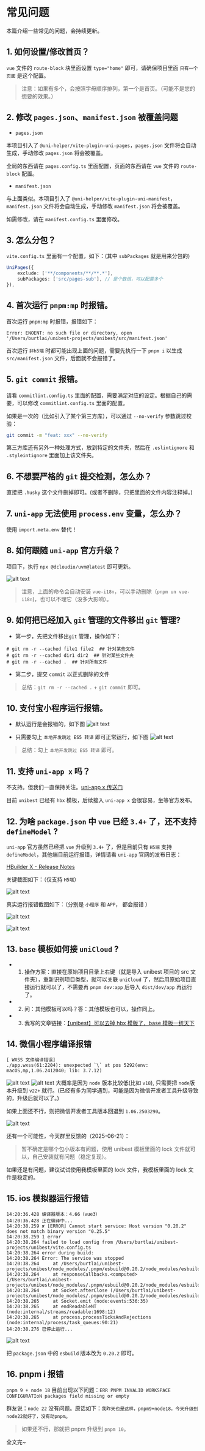# 常见问题

本篇介绍一些常见的问题，会持续更新。

## 1. 如何设置/修改首页？

`vue` 文件的 `route-block` 块里面设置 `type="home"` 即可，请确保项目里面 `只有一个页面` 是这个配置。

> 注意：如果有多个，会按照字母顺序排列，第一个是首页。（可能不是您的想要的效果。）

## 2. 修改 `pages.json`、`manifest.json` 被覆盖问题

- `pages.json`

本项目引入了 `@uni-helper/vite-plugin-uni-pages`，`pages.json` 文件将会自动生成，手动修改 `pages.json` 将会被覆盖。

全局的东西请在 `pages.config.ts` 里面配置，页面的东西请在 `vue` 文件的 `route-block` 配置。

- `manifest.json`

与上面类似。本项目引入了 `@uni-helper/vite-plugin-uni-manifest`，`manifest.json` 文件将会自动生成，手动修改 `manifest.json` 将会被覆盖。

如需修改，请在 `manifest.config.ts` 里面修改。

## 3. 怎么分包？

`vite.config.ts` 里面有一个配置，如下：(其中 `subPackages` 就是用来分包的)

```ts [vite.config.ts]{3}
UniPages({
    exclude: ['**/components/**/**.*'],
    subPackages: ['src/pages-sub'], // 是个数组，可以配置多个
}),
```

## 4. 首次运行 `pnpm:mp` 时报错。

首次运行 `pnpm:mp` 时报错，报错如下：

```text
Error: ENOENT: no such file or directory, open '/Users/burtlai/unibest-projects/unibest/src/manifest.json'
```

首次运行 `非h5端` 时都可能出现上面的问题，需要先执行一下 `pnpm i` 以生成 `src/manifest.json` 文件，后面就不会报错了。

## 5. `git commit` 报错。

请看 `commitlint.config.ts` 里面的配置，需要满足对应的设定。根据自己的需要，可以修改 `commitlint.config.ts` 里面的配置。

如果是一次的（比如引入了某个第三方库），可以通过 `--no-verify` 参数跳过校验：

```sh
git commit -m "feat: xxx" --no-verify
```

第三方库还有另外一种处理方式，放到特定的文件夹，然后在 `.eslintignore` 和 `.styleintignore` 里面加上该文件夹。

## 6. 不想要严格的 `git` 提交检测，怎么办？

直接把 `.husky` 这个文件删掉即可。(或者不删除，只把里面的文件内容注释掉。)

## 7. `uni-app` 无法使用 `process.env` 变量，怎么办？

使用 `import.meta.env` 替代！

## 8. 如何跟随 `uni-app` 官方升级？

项目下，执行 `npx @dcloudio/uvm@latest` 即可更新。

![alt text](./assets/14-1.png)

> 注意，上面的命令会自动安装 `vue-i18n`，可以手动删除（`pnpm un vue-i18n`)，也可以不理它（没多大影响）。

## 9. 如何把已经加入 `git` 管理的文件移出 `git` 管理?

- 第一步，先把文件移出`git` 管理，操作如下：

```text
# git rm -r --cached file1 file2  ## 针对某些文件
# git rm -r --cached dir1 dir2  ## 针对某些文件夹
# git rm -r --cached .  ## 针对所有文件
```

- 第二步，提交 `commit` 以正式删除的文件

> 总结：`git rm -r --cached .` + `git commit` 即可。

## 10. 支付宝小程序运行报错。

- 默认运行是会报错的，如下图
  ![alt text](./assets/14-2.png)

- 只需要勾上 `本地开发跳过 ES5 转译` 即可正常运行，如下图
  ![alt text](./assets/14-3.png)

> 总结：勾上 `本地开发跳过 ES5 转译` 即可。

## 11. 支持 `uni-app x` 吗？

不支持。但我们一直保持关注。[uni-app x 传送门](https://doc.dcloud.net.cn/uni-app-x/)

目前 `unibest` 已经有 `hbx` 模板，后续接入 `uni-app x` 会很容易，坐等官方发布。

## 12. 为啥 `package.json` 中 `vue` 已经 `3.4+` 了，还不支持 `defineModel` ?

`uni-app` 官方虽然已经把 `vue` 升级到 `3.4+` 了，但是目前只有 `H5端` 支持 `defineModel`，其他端目前运行报错，详情请看 `uni-app` 官网的发布日志：

[HBuilder X - Release Notes](https://3085868976.hiecheimaetu.com:22443/qn-GO8xCsKgpKDZWIBAkVCUkI1EnGmQUMT4.update.dcloud.net.cn/hbuilderx/changelog/4.14.2024043013.html)

关键截图如下：（仅支持 `H5端`）

![alt text](./assets/14-4.png)

真实运行报错截图如下：（分别是 `小程序` 和 `APP`， 都会报错 ）

![alt text](./assets/14-5.png)

![alt text](./assets/14-6.png)

## 13. `base` 模板如何接 `uniCloud` ?

- 1. 操作方案：直接在原始项目目录上右键（就是导入 unibest 项目的 src 文件夹），重新识别项目类型，就可以关联 `uniCloud` 了，然后用原始项目直接运行就可以了，不需要再 `pnpm dev:app` 后导入 `dist/dev/app` 再运行了。

- 2. 问：其他模板可以吗？答：其他模板也可以，操作同上。

- 3. 我写的文章链接：[【unibest】可以去掉 hbx 模版了，base 模板一统天下](https://mp.weixin.qq.com/s?__biz=MzUxMzAwNzMwNw==&mid=2247484792&idx=1&sn=b6116198f265384e5a51bd2bd95bea90&chksm=f95a8edcce2d07caba60782e17e48d766612c0ad85c019379fd5ac37890e31b6ca7049e670f7&scene=178&cur_album_id=3438500614009782275#rd)

## 14. 微信小程序编译报错

```text
[ WXSS 文件编译错误]
./app.wxss(61:2204): unexpected `\` at pos 5292(env: macOS,mp,1.06.2412040; lib: 3.7.12)
```

![alt text](14-2.png)
![alt text](14-1.png)
大概率是因为 `node` 版本比较低(比如 `v18`), 只需要把 `node`版本升级到 `v22+` 就行。(已经有多为同学遇到，可能是因为微信开发者工具升级导致的，升级后就可以了。)

如果上面还不行，则把微信开发者工具版本回退到 `1.06.2503290`。

![alt text](14-3.png)

还有一个可能性，今天群里反馈的（2025-06-21）：

> 暂不确定是哪个包小版本有问题，使用 unibest 模板里面的 lock 文件就可以，自己安装就有问题（稳定复现）。

如果还是有问题，建议试试使用我模板里面的 lock 文件，我模板里面的 lock 文件是稳定的。

## 15. ios 模拟器运行报错

```text
14:20:36.428 编译器版本：4.66（vue3）
14:20:36.428 正在编译中...
14:20:38.259 ✘ [ERROR] Cannot start service: Host version "0.20.2" does not match binary version "0.25.5"
14:20:38.259 1 error
14:20:38.264 failed to load config from /Users/burtlai/unibest-projects/unibest/vite.config.ts
14:20:38.264 error during build:
14:20:38.264 Error: The service was stopped
14:20:38.264     at /Users/burtlai/unibest-projects/unibest/node_modules/.pnpm/esbuild@0.20.2/node_modules/esbuild/lib/main.js:1084:25
14:20:38.264     at responseCallbacks.<computed> (/Users/burtlai/unibest-projects/unibest/node_modules/.pnpm/esbuild@0.20.2/node_modules/esbuild/lib/main.js:704:9)
14:20:38.264     at Socket.afterClose (/Users/burtlai/unibest-projects/unibest/node_modules/.pnpm/esbuild@0.20.2/node_modules/esbuild/lib/main.js:694:28)
14:20:38.265     at Socket.emit (node:events:536:35)
14:20:38.265     at endReadableNT (node:internal/streams/readable:1698:12)
14:20:38.265     at process.processTicksAndRejections (node:internal/process/task_queues:90:21)
14:20:38.276 已停止运行...
```

![alt text](14-5.png)

把 `package.json` 中的 `esbuild` 版本改为 `0.20.2` 即可。

## 16. pnpm i 报错

`pnpm 9 + node 18` 目前出现以下问题：`ERR PNPM INVALID WORKSPACE CONFIGURATIoN packages field missing or empty`

群友说：`node 22` 没有问题。原话如下：`我昨天也是这样，pnpm9+node18，今天升级到node22就好了，没有动pnpm`。

> 如果还不行，那就把 pnpm 升级到 `pnpm 10`。

全文完~
